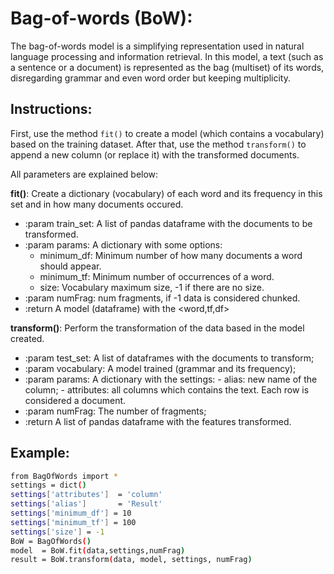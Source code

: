 # Bag-of-words (BoW):
The bag-of-words model is a simplifying representation used in natural language processing and information retrieval. In this model, a text (such as a sentence or a document) is represented as the bag (multiset) of its words, disregarding grammar and even word order but keeping multiplicity.

## Instructions:

First, use the method `fit()` to create a model (which contains a vocabulary) based on the training dataset. After that, use the method `transform()` to append a new column (or replace it) with the transformed documents.

All parameters are explained below:

**fit()**: Create a dictionary (vocabulary) of each word and its frequency in this set and in how many documents occured.
* :param train_set: A list of pandas dataframe with the documents to be transformed.
* :param params:    A dictionary with some options:
    - minimum_df:   Minimum number of how many  documents a word should appear.
    - minimum_tf:    Minimum number of occurrences of a word.
    - size:         Vocabulary maximum size, -1 if there are no size.
* :param numFrag: num fragments, if -1 data is considered chunked.
* :return  A model (dataframe) with the <word,tf,df>

**transform()**: Perform the transformation of the data based in the model created.
* :param test_set:  A list of dataframes with the documents to transform;
* :param vocabulary:  A model trained (grammar and its frequency);
* :param params: A dictionary with the settings:
                            - alias: new name of the column;
                            - attributes: all columns which contains the text. Each row is considered a document.
* :param numFrag:   The number of fragments;
* :return   A list of pandas dataframe with the features transformed.

## Example:


```sh
from BagOfWords import *
settings = dict()
settings['attributes']  = 'column'
settings['alias']       = 'Result'
settings['minimum_df'] = 10
settings['minimum_tf'] = 100
settings['size'] = -1
BoW = BagOfWords()
model  = BoW.fit(data,settings,numFrag)
result = BoW.transform(data, model, settings, numFrag)
``` 
